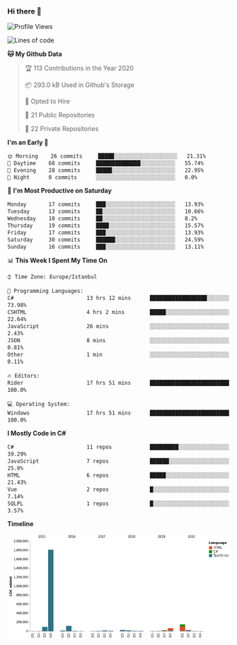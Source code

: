 ### Hi there 👋

<!--START_SECTION:waka-->
![Profile Views](http://img.shields.io/badge/Profile%20Views-0-blue)

![Lines of code](https://img.shields.io/badge/From%20Hello%20World%20I%27ve%20Written-14.8%20million%20lines%20of%20code-blue)

**🐱 My Github Data** 

> 🏆 113 Contributions in the Year 2020
 > 
> 📦 293.0 kB Used in Github's Storage 
 > 
> 💼 Opted to Hire
 > 
> 📜 21 Public Repositories
 > 
> 🔑 22 Private Repositories 

**I'm an Early 🐤** 

```text
🌞 Morning    26 commits     █████░░░░░░░░░░░░░░░░░░░░   21.31% 
🌆 Daytime    68 commits     ██████████████░░░░░░░░░░░   55.74% 
🌃 Evening    28 commits     █████░░░░░░░░░░░░░░░░░░░░   22.95% 
🌙 Night      0 commits      ░░░░░░░░░░░░░░░░░░░░░░░░░   0.0%

```
📅 **I'm Most Productive on Saturday** 

```text
Monday       17 commits     ███░░░░░░░░░░░░░░░░░░░░░░   13.93% 
Tuesday      13 commits     ██░░░░░░░░░░░░░░░░░░░░░░░   10.66% 
Wednesday    10 commits     ██░░░░░░░░░░░░░░░░░░░░░░░   8.2% 
Thursday     19 commits     ████░░░░░░░░░░░░░░░░░░░░░   15.57% 
Friday       17 commits     ███░░░░░░░░░░░░░░░░░░░░░░   13.93% 
Saturday     30 commits     ██████░░░░░░░░░░░░░░░░░░░   24.59% 
Sunday       16 commits     ███░░░░░░░░░░░░░░░░░░░░░░   13.11%

```


📊 **This Week I Spent My Time On** 

```text
⌚︎ Time Zone: Europe/Istanbul

💬 Programming Languages: 
C#                       13 hrs 12 mins      ██████████████████░░░░░░░   73.98% 
CSHTML                   4 hrs 2 mins        █████░░░░░░░░░░░░░░░░░░░░   22.64% 
JavaScript               26 mins             ░░░░░░░░░░░░░░░░░░░░░░░░░   2.43% 
JSON                     8 mins              ░░░░░░░░░░░░░░░░░░░░░░░░░   0.81% 
Other                    1 min               ░░░░░░░░░░░░░░░░░░░░░░░░░   0.11%

🔥 Editors: 
Rider                    17 hrs 51 mins      █████████████████████████   100.0%

💻 Operating System: 
Windows                  17 hrs 51 mins      █████████████████████████   100.0%

```

**I Mostly Code in C#** 

```text
C#                       11 repos            █████████░░░░░░░░░░░░░░░░   39.29% 
JavaScript               7 repos             ██████░░░░░░░░░░░░░░░░░░░   25.0% 
HTML                     6 repos             █████░░░░░░░░░░░░░░░░░░░░   21.43% 
Vue                      2 repos             █░░░░░░░░░░░░░░░░░░░░░░░░   7.14% 
SQLPL                    1 repos             █░░░░░░░░░░░░░░░░░░░░░░░░   3.57%

```


**Timeline**

![Chart not found](https://github.com/ebubekirdinc/ebubekirdinc/blob/master/charts/bar_graph.png) 


<!--END_SECTION:waka-->

<!--
**ebubekirdinc/ebubekirdinc** is a ✨ _special_ ✨ repository because its `README.md` (this file) appears on your GitHub profile.

Here are some ideas to get you started:

- 🔭 I’m currently working on ...
- 🌱 I’m currently learning ...
- 👯 I’m looking to collaborate on ...
- 🤔 I’m looking for help with ...
- 💬 Ask me about ...
- 📫 How to reach me: ...
- 😄 Pronouns: ...
- ⚡ Fun fact: ...
-->
